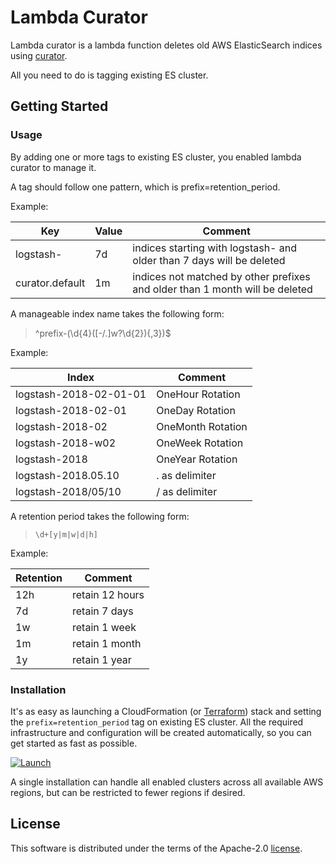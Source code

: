 # Lambda Curator
Lambda curator is a lambda function deletes old AWS ElasticSearch indices using [curator][curator].

All you need to do is tagging existing ES cluster.

## Getting Started

### Usage
By adding one or more tags to existing ES cluster, you enabled lambda curator to manage it.

A tag should follow one pattern, which is prefix=retention_period.

Example:

| Key | Value | Comment |
|-----|-------|---------|
| logstash- | 7d | indices starting with logstash- and older than 7 days will be deleted |
| curator.default | 1m | indices not matched by other prefixes and older than 1 month will be deleted |

A manageable index name takes the following form:

> ^prefix-(\d{4}([-/.]w?\d{2}){,3})$

Example:

| Index | Comment |
|-----|-------|
| logstash-2018-02-01-01 | OneHour Rotation |
| logstash-2018-02-01 | OneDay Rotation |
| logstash-2018-02 | OneMonth Rotation |
| logstash-2018-w02 | OneWeek Rotation |
| logstash-2018 | OneYear Rotation |
| logstash-2018.05.10 | . as delimiter |
| logstash-2018/05/10 | / as delimiter |

A retention period takes the following form:

> `\d+[y|m|w|d|h]`

Example:

| Retention | Comment |
|-----|-------|
| 12h | retain 12 hours |
| 7d | retain 7 days |
| 1w | retain 1 week |
| 1m | retain 1 month |
| 1y | retain 1 year |

### Installation
It's as easy as launching a CloudFormation (or
[Terraform][Terraform])
stack and setting the `prefix=retention_period` tag on existing ES cluster.
All the required infrastructure and configuration will be created automatically,
so you can get started as fast as possible.

[![Launch](https://s3.amazonaws.com/cloudformation-examples/cloudformation-launch-stack.png)](https://console.aws.amazon.com/cloudformation/home?region=us-east-1#/stacks/new?stackName=LambdaCurator&templateURL=https://s3.amazonaws.com/harmy.github.com/lambda-curator/template.yaml)

A single installation can handle all enabled clusters across all available AWS regions, but can be restricted to fewer regions if desired.

## License
This software is distributed under the terms of the Apache-2.0 [license][license].

[curator]: https://github.com/elastic/curator
[license]: https://github.com/harmy/lambda-curator/blob/master/LICENSE
[Terraform]: https://github.com/harmy/lambda-curator/tree/master/terraform
